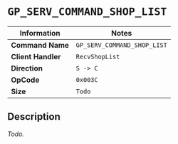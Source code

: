 # `GP_SERV_COMMAND_SHOP_LIST`

| Information               | Notes |
|---                        |---    |
| **Command Name**          | `GP_SERV_COMMAND_SHOP_LIST` |
| **Client Handler**        | `RecvShopList` |
| **Direction**             | `S -> C` |
| **OpCode**                | `0x003C` |
| **Size**                  | `Todo` |

## Description

_Todo._
